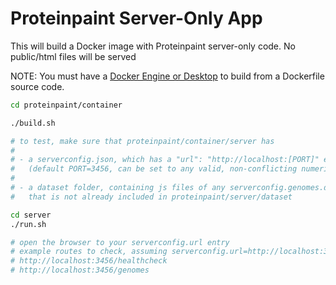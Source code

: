 # Proteinpaint Server-Only App

This will build a Docker image with Proteinpaint server-only code.
No public/html files will be served

NOTE: You must have a [Docker Engine or Desktop](https://www.docker.com/) to build
from a Dockerfile source code. 

```bash
cd proteinpaint/container

./build.sh

# to test, make sure that proteinpaint/container/server has
#
# - a serverconfig.json, which has a "url": "http://localhost:[PORT]" entry 
#   (default PORT=3456, can be set to any valid, non-conflicting numeric port value)
#
# - a dataset folder, containing js files of any serverconfig.genomes.datasets[] entry
#   that is not already included in proteinpaint/server/dataset 

cd server
./run.sh

# open the browser to your serverconfig.url entry
# example routes to check, assuming serverconfig.url=http://localhost:3456
# http://localhost:3456/healthcheck
# http://localhost:3456/genomes
```